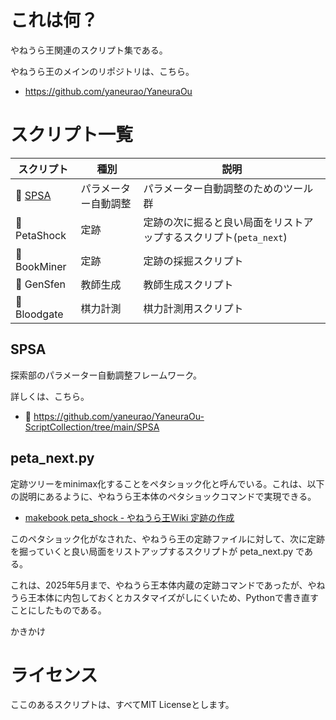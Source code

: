 # これは何？

やねうら王関連のスクリプト集である。

やねうら王のメインのリポジトリは、こちら。
- https://github.com/yaneurao/YaneuraOu

# スクリプト一覧

| スクリプト | 種別 | 説明 |
| -- | -- | -- | 
| 📁 [SPSA](https://github.com/yaneurao/YaneuraOu-ScriptCollection/tree/main/SPSA) | パラメーター自動調整 | パラメーター自動調整のためのツール群 |
| 📁 PetaShock | 定跡 | 定跡の次に掘ると良い局面をリストアップするスクリプト(`peta_next`) | 
| 📁 BookMiner | 定跡 | 定跡の採掘スクリプト |  
| 📁 GenSfen | 教師生成 | 教師生成スクリプト |
| 📁 Bloodgate | 棋力計測 | 棋力計測用スクリプト |

## SPSA

探索部のパラメーター自動調整フレームワーク。

詳しくは、こちら。
- 📁 https://github.com/yaneurao/YaneuraOu-ScriptCollection/tree/main/SPSA

## peta_next.py

定跡ツリーをminimax化することをペタショック化と呼んでいる。これは、以下の説明にあるように、やねうら王本体のペタショックコマンドで実現できる。

- [makebook peta_shock - やねうら王Wiki 定跡の作成](https://github.com/yaneurao/YaneuraOu/wiki/%E5%AE%9A%E8%B7%A1%E3%81%AE%E4%BD%9C%E6%88%90#makebook-peta_shock)

このペタショック化がなされた、やねうら王の定跡ファイルに対して、次に定跡を掘っていくと良い局面をリストアップするスクリプトが peta_next.py である。

これは、2025年5月まで、やねうら王本体内蔵の定跡コマンドであったが、やねうら王本体に内包しておくとカスタマイズがしにくいため、Pythonで書き直すことにしたものである。

かきかけ


# ライセンス

ここのあるスクリプトは、すべてMIT Licenseとします。
